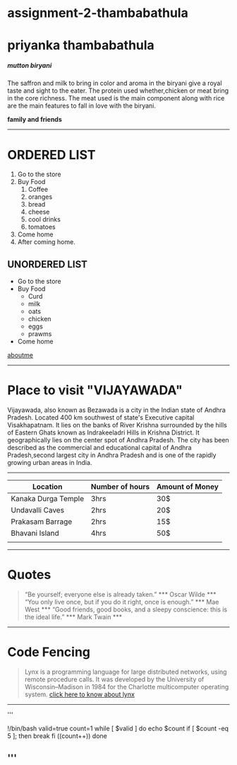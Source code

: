 # assignment-2-thambabathula
# priyanka thambabathula
##### mutton biryani
The saffron and milk to bring in color and aroma in the biryani give a royal taste and sight to the eater. The protein used whether,chicken or meat bring in the core richness. The meat used is the main component along with rice are the main features to fall in love with the biryani.

**family and friends**

___________________________________________
# ORDERED LIST
1. Go to the store
2. Buy Food
      1. Coffee
      2. oranges
      3. bread
      4. cheese
      5. cool drinks
      6. tomatoes
1. Come home
2. After coming home.
## UNORDERED LIST
* Go to the store
* Buy Food
    * Curd
    * milk
    * oats
    * chicken
    * eggs
    * prawms
* Come home 

[aboutme](AboutMe.md)


-------------------------------------------------------------

# Place to visit "VIJAYAWADA"

Vijayawada, also known as Bezawada is a city in the Indian state of Andhra Pradesh. Located 400 km southwest of state's Executive capital Visakhapatnam. It lies on the banks of River Krishna surrounded by the hills of Eastern Ghats known as Indrakeeladri Hills in Krishna District. It geographically lies on the center spot of Andhra Pradesh. The city has been described as the commercial and educational capital of Andhra Pradesh,second largest city in Andhra Pradesh and is one of the rapidly growing urban areas in India.

-------------------------------------------------------------------------

|   Location              |  Number of hours   |  Amount of Money    |
|-------------------------|--------------------|---------------------|
| Kanaka Durga Temple     |     3hrs           |        30$          |
| Undavalli Caves         |     2hrs           |        20$          |
| Prakasam Barrage        |     2hrs           |        15$          |
| Bhavani Island          |     4hrs           |        50$          |
|                         |                    |                     |

-----------------------------------------------------------------------

# Quotes

>“Be yourself; everyone else is already taken.” *** Oscar Wilde ***
>“You only live once, but if you do it right, once is enough.” *** Mae West ***
>“Good friends, good books, and a sleepy conscience: this is the ideal life.” *** Mark Twain ***

--------------------------------------------------------------------------

# Code Fencing
>Lynx is a programming language for large distributed networks, using remote procedure calls. It was developed by the University of Wisconsin–Madison in 1984 for the Charlotte multicomputer operating system.
[click here to know about lynx](https://en.wikipedia.org/wiki/LANSA_(development_environment))

----------------
'''

!/bin/bash
valid=true
count=1
while [ $valid ]
do
echo $count
if [ $count -eq 5 ];
then
break
fi
((count++))
done

'''
--------------------------------
